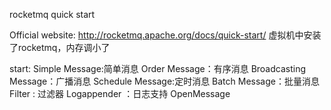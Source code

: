 rocketmq quick start

Official website:   http://rocketmq.apache.org/docs/quick-start/
    虚拟机中安装了rocketmq，内存调小了

start:
    Simple Message:简单消息
    Order Message：有序消息
    Broadcasting Message：广播消息
    Schedule Message:定时消息
    Batch Message：批量消息
    Filter : 过滤器
    Logappender ：日志支持
    OpenMessage
